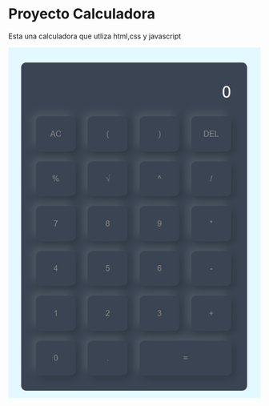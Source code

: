 # Proyecto Calculadora

Esta una calculadora que utliza html,css y javascript

![calculadora](docs/imgs/Screenshot%202023-01-21%20125757.png)
